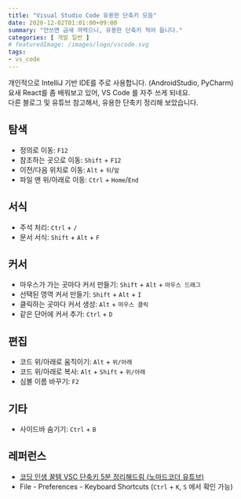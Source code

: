```yaml
---
title: "Visual Studio Code 유용한 단축키 모음"
date: 2020-12-02T01:01:00+09:00
summary: "안쓰면 금새 까먹으니, 유용한 단축키 적어 둡니다."
categories: [ 개발 일반 ]
# featuredImage: /images/logo/vscode.svg
tags:
- vs_code
---
```


개인적으로 IntelliJ 기반 IDE를 주로 사용합니다. (AndroidStudio, PyCharm)  
요새 React를 좀 배워보고 있어, VS Code 를 자주 쓰게 되네요.  
다른 블로그 및 유튜브 참고해서, 유용한 단축키 정리해 보았습니다.

## 탐색

- 정의로 이동: `F12`
- 참조하는 곳으로 이동: `Shift` + `F12`
- 이전/다음 위치로 이동: `Alt` + `뒤`/`앞`
- 파일 맨 위/아래로 이동: `Ctrl` + `Home`/`End`

## 서식

- 주석 처리: `Ctrl` + `/`
- 문서 서식: `Shift` + `Alt` + `F`

## 커서

- 마우스가 가는 곳마다 커서 만들기: `Shift` + `Alt` + `마우스 드래그`
- 선택된 영역 커서 만들기: `Shift` + `Alt` + `I`
- 클릭하는 곳마다 커서 생성: `Alt` + `마우스 클릭`
- 같은 단어에 커서 추가: `Ctrl` + `D`

## 편집

- 코드 위/아래로 움직이기: `Alt` + `위/아래`
- 코드 위/아래로 복사: `Alt` + `Shift` + `위/아래`
- 심볼 이름 바꾸기: `F2`

## 기타

- 사이드바 숨기기: `Ctrl` + `B`

## 레퍼런스

- [코딩 인생 꿀템 VSC 단축키 5분 정리해드림 (노마드코더 유튜브)](https://www.youtube.com/watch?v=Wn7j5dfbJF4)
- File - Preferences - Keyboard Shortcuts (`Ctrl` + `K`, `S` 에서 확인 가능)
